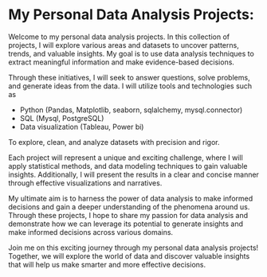 # My Personal Data Analysis Projects:

Welcome to my personal data analysis projects. In this collection of projects, I will explore various areas and datasets to uncover patterns, trends, and valuable insights. My goal is to use data analysis techniques to extract meaningful information and make evidence-based decisions.

Through these initiatives, I will seek to answer questions, solve problems, and generate ideas from the data. I will utilize tools and technologies such as

- Python (Pandas, Matplotlib, seaborn, sqlalchemy, mysql.connector)
- SQL (Mysql, PostgreSQL)
- Data visualization (Tableau, Power bi) 

To explore, clean, and analyze datasets with precision and rigor.

Each project will represent a unique and exciting challenge, where I will apply statistical methods, and data modeling techniques to gain valuable insights. Additionally, I will present the results in a clear and concise manner through effective visualizations and narratives.

My ultimate aim is to harness the power of data analysis to make informed decisions and gain a deeper understanding of the phenomena around us. Through these projects, I hope to share my passion for data analysis and demonstrate how we can leverage its potential to generate insights and make informed decisions across various domains.

Join me on this exciting journey through my personal data analysis projects! Together, we will explore the world of data and discover valuable insights that will help us make smarter and more effective decisions.



